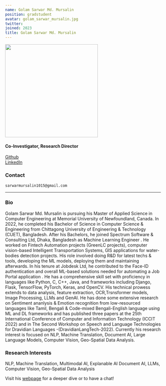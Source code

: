```yaml
---
name: Golam Sarwar Md. Mursalin
position: gradstudent
avatar: golam_sarwar_mursalin.jpg
twitter:
joined: 2023
title: Golam Sarwar Md. Mursalin
---
```


<img width="300" src="{{site.baseurl}}/images/people/{{page.avatar}}" data-action="zoom">

<h4>Co-Investigator, Research Director</h4>

<a href="https://github.com/sarwarmursalin"><i class="fa fa-github"></i> Github</a><br>
<a href="https://www.linkedin.com/in/golam-sarwar-md-mursalin"><i class="fa fa-linkedin"></i> LinkedIn</a>

### Contact

<i class="fa fa-envelope-o"></i>  `sarwarmursalin1015@gmail.com`<br>

<hr>

### Bio
Golam Sarwar Md. Mursalin is pursuing his Master of Applied Science in Computer Engineering at Memorial University of Newfoundland, Canada. In 2022, he completed his Bachelor of Science in Computer Science & Engineering from Chittagong University of Engineering & Technology (CUET), Bangladesh. After his Bachelors, he joined Spectrum Software & Consulting Ltd, Dhaka, Bangladesh as Machine Learning Engineer . He worked on Fintech Automation projects (GreenLC projects), computer vision-based Intelligent Transportation Systems,  GIS applications for water-bodies detection projects. His role involved doing R&D for latest techs & tools, developing the ML models, deploying them and maintaining afterwards. In his tenure at Jobdesk Ltd, he contributed to the Face-ID authentication and overall ML-based solutions needed for automating a Job Portal application . He has a comprehensive skill set with proficiency in languages like Python, C, C++, Java, and frameworks including Django, Flask, TensorFlow, PyTorch, Keras, and OpenCV. His technical prowess extends to data analysis, feature extraction, OCR,Trsnsformer models, Image Processing, LLMs and GenAI. He has done some extensive research on Sentiment ananlysis & Emotion recognition from low-resourced languages like Tamil, Bengali & Code-mixed Bengali-English language using ML and DL frameworks  and has published three papers at the 25th International Conference of Computer and Information Technology (ICCIT 2022) and in The Second Workshop on Speech and Language Technologies for Dravidian Languages -(DravidianLangTech-2022). Currently his research interest is  focused on NLP, Machine Translation,  Document AI,  Large Language Models, Computer Vision, Geo-Spatial Data Analysis.

### Research Interests

NLP, Machine Translation, Multimodal AI, Explanable AI Document AI, LLMs, Computer Vision, Geo-Spatial Data Analysis


Visit his [webpage](https://sites.google.com/view/golamsarwarmdmursalin/) for a deeper dive or to have a chat!
